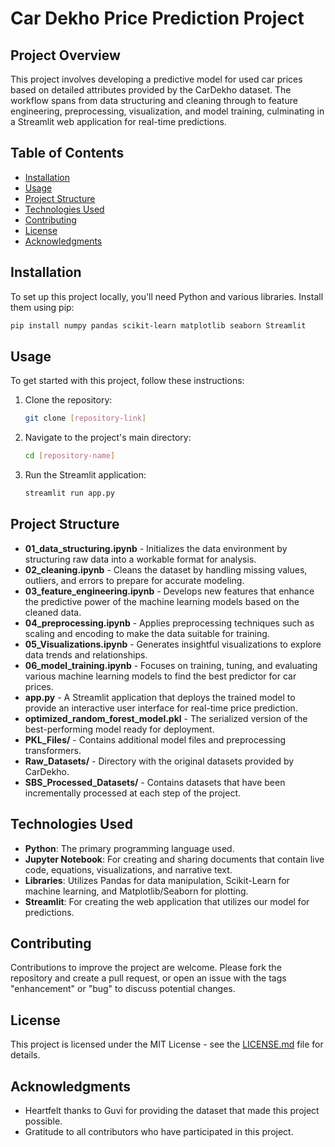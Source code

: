 
# Car Dekho Price Prediction Project

## Project Overview
This project involves developing a predictive model for used car prices based on detailed attributes provided by the CarDekho dataset. The workflow spans from data structuring and cleaning through to feature engineering, preprocessing, visualization, and model training, culminating in a Streamlit web application for real-time predictions.

## Table of Contents
- [Installation](#installation)
- [Usage](#usage)
- [Project Structure](#project-structure)
- [Technologies Used](#technologies-used)
- [Contributing](#contributing)
- [License](#license)
- [Acknowledgments](#acknowledgments)

## Installation
To set up this project locally, you'll need Python and various libraries. Install them using pip:
```bash
pip install numpy pandas scikit-learn matplotlib seaborn Streamlit
```

## Usage
To get started with this project, follow these instructions:
1. Clone the repository:
   ```bash
   git clone [repository-link]
   ```
2. Navigate to the project's main directory:
   ```bash
   cd [repository-name]
   ```
3. Run the Streamlit application:
   ```bash
   streamlit run app.py
   ```

## Project Structure
- **01_data_structuring.ipynb** - Initializes the data environment by structuring raw data into a workable format for analysis.
- **02_cleaning.ipynb** - Cleans the dataset by handling missing values, outliers, and errors to prepare for accurate modeling.
- **03_feature_engineering.ipynb** - Develops new features that enhance the predictive power of the machine learning models based on the cleaned data.
- **04_preprocessing.ipynb** - Applies preprocessing techniques such as scaling and encoding to make the data suitable for training.
- **05_Visualizations.ipynb** - Generates insightful visualizations to explore data trends and relationships.
- **06_model_training.ipynb** - Focuses on training, tuning, and evaluating various machine learning models to find the best predictor for car prices.
- **app.py** - A Streamlit application that deploys the trained model to provide an interactive user interface for real-time price prediction.
- **optimized_random_forest_model.pkl** - The serialized version of the best-performing model ready for deployment.
- **PKL_Files/** - Contains additional model files and preprocessing transformers.
- **Raw_Datasets/** - Directory with the original datasets provided by CarDekho.
- **SBS_Processed_Datasets/** - Contains datasets that have been incrementally processed at each step of the project.

## Technologies Used
- **Python**: The primary programming language used.
- **Jupyter Notebook**: For creating and sharing documents that contain live code, equations, visualizations, and narrative text.
- **Libraries**: Utilizes Pandas for data manipulation, Scikit-Learn for machine learning, and Matplotlib/Seaborn for plotting.
- **Streamlit**: For creating the web application that utilizes our model for predictions.

## Contributing
Contributions to improve the project are welcome. Please fork the repository and create a pull request, or open an issue with the tags "enhancement" or "bug" to discuss potential changes.

## License
This project is licensed under the MIT License - see the [LICENSE.md](LICENSE) file for details.

## Acknowledgments
- Heartfelt thanks to Guvi for providing the dataset that made this project possible.
- Gratitude to all contributors who have participated in this project.
